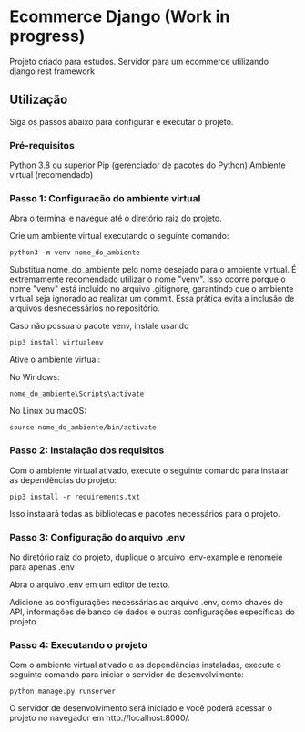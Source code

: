 # Ecommerce Django (Work in progress)
Projeto criado para estudos. Servidor para um ecommerce utilizando django rest framework

## Utilização
Siga os passos abaixo para configurar e executar o projeto.
### Pré-requisitos
Python 3.8 ou superior
Pip (gerenciador de pacotes do Python)
Ambiente virtual (recomendado)

### Passo 1: Configuração do ambiente virtual
Abra o terminal e navegue até o diretório raiz do projeto.

Crie um ambiente virtual executando o seguinte comando:

```
python3 -m venv nome_do_ambiente
```
Substitua nome_do_ambiente pelo nome desejado para o ambiente virtual.
É extremamente recomendado utilizar o nome "venv".
Isso ocorre porque o nome "venv" está incluído no arquivo .gitignore, garantindo que o ambiente virtual seja ignorado ao realizar um commit.
Essa prática evita a inclusão de arquivos desnecessários no repositório.

Caso não possua o pacote venv, instale usando
```
pip3 install virtualenv
```

Ative o ambiente virtual:

No Windows:

```
nome_do_ambiente\Scripts\activate
```
No Linux ou macOS:

```
source nome_do_ambiente/bin/activate
```

### Passo 2: Instalação dos requisitos
Com o ambiente virtual ativado, execute o seguinte comando para instalar as dependências do projeto:

```
pip3 install -r requirements.txt
```
Isso instalará todas as bibliotecas e pacotes necessários para o projeto.

### Passo 3: Configuração do arquivo .env
No diretório raiz do projeto, duplique o arquivo .env-example e renomeie para apenas .env

Abra o arquivo .env em um editor de texto.

Adicione as configurações necessárias ao arquivo .env, como chaves de API, informações de banco de dados e outras configurações específicas do projeto.

### Passo 4: Executando o projeto
Com o ambiente virtual ativado e as dependências instaladas, execute o seguinte comando para iniciar o servidor de desenvolvimento:

```
python manage.py runserver
```
O servidor de desenvolvimento será iniciado e você poderá acessar o projeto no navegador em http://localhost:8000/.

